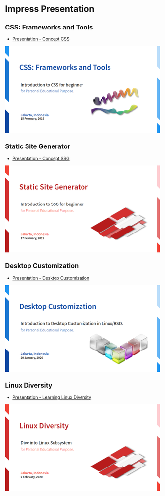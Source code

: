 # Impress Presentation

## CSS: Frameworks and Tools

* [Presentation - Concept CSS][present-css]

![CSS Concept][cover-css]

## Static Site Generator

* [Presentation - Concept SSG][present-ssg]

![SSG Concept][cover-ssg]

## Desktop Customization

* [Presentation - Desktop Customization][present-ricing]

![Desktop Customization][cover-ricing]

## Linux Diversity

* [Presentation - Learning Linux Diversity][present-diversity]

![Linux Diversity][cover-diversity]

[cover-css]:        https://github.com/epsi-rns/berkas2/raw/master/impress-presentation/preview/presentation-concept-css-cover.png
[cover-ssg]:        https://github.com/epsi-rns/berkas2/raw/master/impress-presentation/preview/presentation-concept-ssg-cover.png
[cover-ricing]:     https://github.com/epsi-rns/berkas2/raw/master/impress-presentation/preview/presentation-desktop-customization-cover.png
[cover-diversity]:  https://github.com/epsi-rns/berkas2/raw/master/impress-presentation/preview/presentation-linux-diversity-cover.png

[present-css]:      https://epsi-rns.gitlab.io/frontend/2019/02/15/concept-css/
[present-ssg]:      https://epsi-rns.gitlab.io/ssg/2019/02/17/concept-ssg/
[present-ricing]:   https://epsi-rns.github.io/desktop/2020/01/20/presentation-desktop-customization.html
[present-diversity]:https://epsi-rns.github.io/system/2020/02/02/presentation-linux-diversity.html

